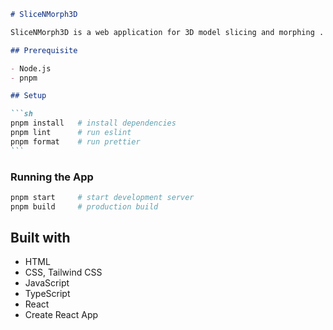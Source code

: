 ````markdown
# SliceNMorph3D

SliceNMorph3D is a web application for 3D model slicing and morphing .

## Prerequisite

- Node.js
- pnpm

## Setup

```sh
pnpm install   # install dependencies
pnpm lint      # run eslint
pnpm format    # run prettier
```
````

### Running the App

```sh
pnpm start     # start development server
pnpm build     # production build
```

## Built with

- HTML
- CSS, Tailwind CSS
- JavaScript
- TypeScript
- React
- Create React App

